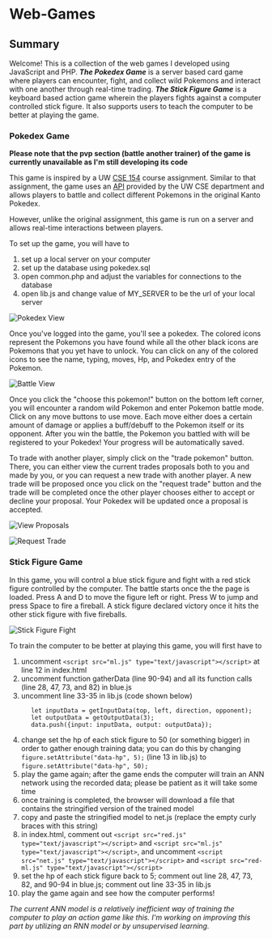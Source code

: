 # Web-Games


## Summary

Welcome! This is a collection of the web games I developed using JavaScript and PHP. ***The Pokedex Game*** is a server based card game where players can encounter, fight, and collect wild Pokemons and interact with one another through real-time trading. ***The Stick Figure Game*** is a keyboard based action game wherein the players fights against a computer controlled stick figure. It also supports users to teach the computer to be better at playing the game.


### Pokedex Game

**Please note that the pvp section (battle another trainer) of the game is currently unavailable as I'm still developing its code**

This game is inspired by a UW [CSE 154](https://courses.cs.washington.edu/courses/cse154/20sp/index.html) course assignment.
Similar to that assignment, the game uses an [API](https://courses.cs.washington.edu/courses/cse154/webservices/pokedex/) provided by the UW CSE department and allows players to battle and collect different Pokemons in the original Kanto Pokedex.

However, unlike the original assignment, this game is run on a server and allows real-time interactions between players.

To set up the game, you will have to
  1. set up a local server on your computer
  2. set up the database using pokedex.sql
  3. open common.php and adjust the variables for connections to the database
  4. open lib.js and change value of MY_SERVER to be the url of your local server
  
  
![Pokedex View](/screenshots/pokedex-view.png)

Once you've logged into the game, you'll see a pokedex. The colored icons represent the Pokemons you have found while all the other black icons are Pokemons that you yet have to unlock. You can click on any of the colored icons to see the name, typing, moves, Hp, and Pokedex entry of the Pokemon.

![Battle View](/screenshots/battle-view.png)

Once you click the "choose this pokemon!" button on the bottom left corner, you will encounter a random wild Pokemon and enter Pokemon battle mode. Click on any move buttons to use move. Each move either does a certain amount of damage or applies a buff/debuff to the Pokemon itself or its opponent. After you win the battle, the Pokemon you battled with will be registered to your Pokedex! Your progress will be automatically saved.


To trade with another player, simply click on the "trade pokemon" button. There, you can either view the current trades proposals both to you and made by you, or you can request a new trade with another player. A new trade will be proposed once you click on the "request trade" button and the trade will be completed once the other player chooses either to accept or decline your proposal. Your Pokedex will be updated once a proposal is accepted.

![View Proposals](/screenshots/view-proposals.png)

![Request Trade](/screenshots/request-trade.png)




### Stick Figure Game
In this game, you will control a blue stick figure and fight with a red stick figure controlled by the computer. The battle starts once the the page is loaded.
Press A and D to move the figure left or right. Press W to jump and press Space to fire a fireball. A stick figure declared victory once it hits the other stick figure with five fireballs.

![Stick Figure Fight](/screenshots/stick-figure.png)

To train the computer to be better at playing this game, you will first have to
  1. uncomment `<script src="ml.js" type="text/javascript"></script>` at line 12 in index.html
  2. uncomment function gatherData (line 90-94) and all its function calls (line 28, 47, 73, and 82) in blue.js
  3. uncomment line 33-35 in lib.js (code shown below)
  ```
        let inputData = getInputData(top, left, direction, opponent);
        let outputData = getOutputData(3);
        data.push({input: inputData, output: outputData});
  ```
  4. change set the hp of each stick figure to 50 (or something bigger) in order to gather enough training data; you can do this by changing `figure.setAttribute("data-hp", 5);` (line 13 in lib.js) to `figure.setAttribute("data-hp", 50);`
  5. play the game again; after the game ends the computer will train an ANN network using the recorded data; please be patient as it will take some time
  6. once training is completed, the browser will download a file that contains the stringified version of the trained model
  7. copy and paste the stringified model to net.js (replace the empty curly braces with this string)
  8. in index.html, comment out `<script src="red.js" type="text/javascript"></script>` and `<script src="ml.js" type="text/javascript"></script>`, and uncomment `<script src="net.js" type="text/javascript"></script>` and `<script src="red-ml.js" type="text/javascript"></script>`
  9. set the hp of each stick figure back to 5; comment out line 28, 47, 73, 82, and 90-94 in blue.js; comment out line 33-35 in lib.js
  10. play the game again and see how the computer performs!

*The current ANN model is a relatively inefficient way of training the computer to play an action game like this. I'm working on improving this part by utilizing an RNN model or by unsupervised learning.*
  
